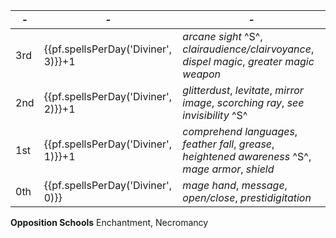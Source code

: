 -|-|-
-|-|-
3rd | {{pf.spellsPerDay('Diviner', 3)}}+1 | *arcane sight* ^S^, *clairaudience/clairvoyance*, *dispel magic*, *greater magic weapon*
2nd | {{pf.spellsPerDay('Diviner', 2)}}+1 | *glitterdust*, *levitate*, *mirror image*, *scorching ray*, *see invisibility* ^S^
1st | {{pf.spellsPerDay('Diviner', 1)}}+1 | *comprehend languages*, *feather fall*, *grease*, *heightened awareness* ^S^, *mage armor*, *shield*
0th | {{pf.spellsPerDay('Diviner', 0)}}   | *mage hand*, *message*, *open/close*, *prestidigitation*

**Opposition Schools** Enchantment, Necromancy

